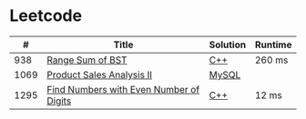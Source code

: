 # Leetcode

| # | Title | Solution | Runtime |
|---| ----- | -------- | ------- |
|938|[ Range Sum of BST](https://leetcode.com/problems/range-sum-of-bst/)|[C++](./solutions/938.%20Range%20Sum%20of%20BST.cpp)|260 ms|
|1069|[ Product Sales Analysis II](https://leetcode.com/problems/product-sales-analysis-ii/)|[MySQL](./solutions/1069.%20Product%20Sales%20Analysis%20II.mysql)||
|1295|[ Find Numbers with Even Number of Digits](https://leetcode.com/problems/find-numbers-with-even-number-of-digits/)|[C++](./solutions/1295.%20Find%20Numbers%20with%20Even%20Number%20of%20Digits.cpp)|12 ms|
